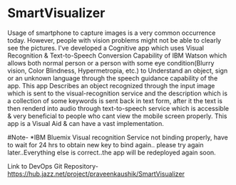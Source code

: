 # SmartVisualizer
Usage of smartphone to capture images is a very common occurrence today. However, people with vision problems might not be able to clearly see the pictures. I've developed a Cognitive app which uses Visual Recognition & Text-to-Speech Conversion Capability of IBM Watson which allows both normal person or a person with some eye condition(Blurry vision, Color Blindness, Hypermetropia, etc.) to Understand an object, sign or an unknown language through the speech guidance capability of the app. This app Describes an object recognized through the input image which is sent to the visual-recognition service and the description which is a collection of some keywords is sent back in text form, after it the text is then renderd into audio through text-to-speech service which is accessible & very beneficial to people who cant view the mobile screen properly. This app is a Visual Aid & can have a vast implementation. 

#Note-
*IBM Bluemix Visual recognition Service not binding properly, have to wait for 24 hrs to obtain new key to bind again.. please try again later..Everything else is correct..the app will be redeployed again soon.

Link to DevOps Git Repository- https://hub.jazz.net/project/praveenkaushik/SmartVisualizer

